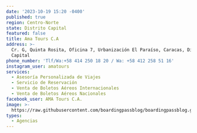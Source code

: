 ```yaml
---
date: '2023-10-19 15:20 -0400'
published: true
region: Centro-Norte
state: Distrito Capital
featured: false
title: Ama Tours C.A
address: >-
  Cr. G, Quinta Rosita, Oficina 7, Urbanización El Paraíso, Caracas, Distrito
  Capital
phone_number: 'Tlf/Wa:+58 414 250 18 20 / Wa: +58 412 258 51 16'
instagram_user: amatours
services:
  - Asesoría Personalizada de Viajes
  - Servicio de Reservación
  - Venta de Boletos Aéreos Internacionales
  - Venta de Boletos Aéreos Nacionales
facebook_user: AMA Tours C.A.
image: >-
  https://raw.githubusercontent.com/boardingpassblog/boardingpassblog.github.io/main/assets/images/1AmaTours.jpg
types:
  - Agencias
---
```


